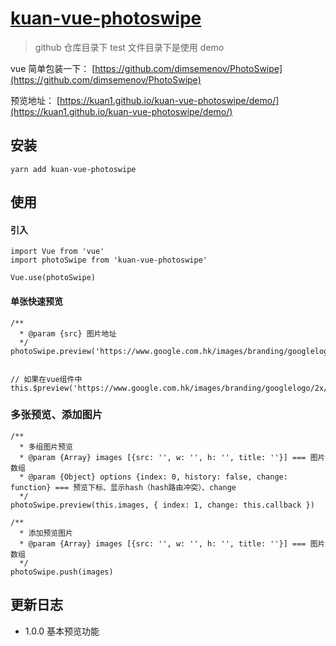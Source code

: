 # [kuan-vue-photoswipe](https://github.com/kuan1/kuan-vue-photoswipe)

> github 仓库目录下 test 文件目录下是使用 demo

vue 简单包装一下：
[https://github.com/dimsemenov/PhotoSwipe](https://github.com/dimsemenov/PhotoSwipe)

预览地址：
[https://kuan1.github.io/kuan-vue-photoswipe/demo/](https://kuan1.github.io/kuan-vue-photoswipe/demo/)

## 安装

```
yarn add kuan-vue-photoswipe
```

## 使用

#### 引入

```
import Vue from 'vue'
import photoSwipe from 'kuan-vue-photoswipe'

Vue.use(photoSwipe)
```

#### 单张快速预览

```
/**
  * @param {src} 图片地址
  */
photoSwipe.preview('https://www.google.com.hk/images/branding/googlelogo/2x/googlelogo_color_272x92dp.png')


// 如果在vue组件中
this.$preview('https://www.google.com.hk/images/branding/googlelogo/2x/googlelogo_color_272x92dp.png')
```

### 多张预览、添加图片

```
/**
  * 多组图片预览
  * @param {Array} images [{src: '', w: '', h: '', title: ''}] === 图片数组
  * @param {Object} options {index: 0, history: false, change: function} === 预览下标、显示hash（hash路由冲突）、change
  */
photoSwipe.preview(this.images, { index: 1, change: this.callback })

/**
  * 添加预览图片
  * @param {Array} images [{src: '', w: '', h: '', title: ''}] === 图片数组
  */
photoSwipe.push(images)
```

## 更新日志

- 1.0.0 基本预览功能
